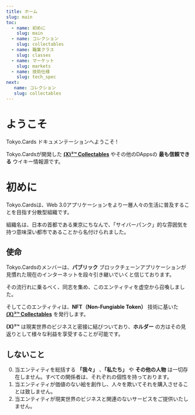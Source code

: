```yaml
---
title: ホーム
slug: main
toc:
  - name: 初めに 
    slug: main 
  - name: コレクション 
    slug: collectables 
  - name: 職業クラス 
    slug: classes 
  - name: マーケット 
    slug: markets 
  - name: 技術仕様 
    slug: tech_spec 
next: 
   name: コレクション
   slug: collectables 
---
```


# ようこそ
Tokyo.Cards ドキュメンテーションへようこそ !

Tokyo.Cardsが開発した __[(X)³™ Collectables](/wiki/?slug=collectables&lang=ja)__ やその他のDAppsの __最も信頼できる__ ウイキー情報源です。

# 初めに
Tokyo.Cardsは、Web 3.0アプリケーションをより一層人々の生活に普及することを目指す分散型組織です。

組織名は、日本の首都である東京にちなんで、「サイバーパンク」的な雰囲気を持つ意味深い都市であることから名付けられました。

## 使命 
Tokyo.Cardsのメンバーは、__パブリック__ ブロックチェーンアプリケーションが見慣れた現在のインターネットを段々引き継いでいくと信じております。

その流行れに乗るべく、同志を集め、このエンティティを虚空から召喚しました。

そしてこのエンティティは、__NFT（Non-Fungiable Token）__ 技術に基いた __[(X)³™ Collectables](/wiki/?slug=collectables&lang=ja)__ を発行します。

__(X)³™__ は現実世界のビジネスと密接に結びついており、__ホルダー__ の方はその見返りとして様々な利益を享受することが可能です。


## しないこと
0. 当エンティティを総括する __「我々」__ 、__「私たち」__ や __その他の人物__ は一切存在しません。すべての関係者は、それぞれの個性を持っております。
1. 当エンティティが価値のない絵を創作し、人々を欺いてそれを購入させることは致しません。
2. 当エンティティが現実世界のビジネスと関連のないサービスをご提供いたしません。
